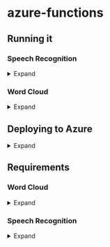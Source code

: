# azure-functions

## Running it

### Speech Recognition

<details close>
<summary>Expand</summary>
To run the speech recognition function you can do it locally using VS Code or deploy it to Azure.
- I do recommend to already have a Postgres database running on Azure with all requirements set up (see below).

Then execute a web request to the function endpoint using the [make_request.py](tools/make_request.py) script:
- The use of the script requires the installation of the requests python package.
- The usage of the script is due to unexpected encoding using powershell. :exclamation: Tests with curl and swift are pending. :exclamation:
:exclamation: :exclamation: :exclamation: Be sure to modify the function_url and file_path according to your environment. :exclamation: :exclamation: :exclamation:

:exclamation: :exclamation: :exclamation: As for now, the function takes around 18 seconds to process a request with a similar video input such as the sample provided, further testing is required. :exclamation: :exclamation: :exclamation:

</details>

### Word Cloud

<details close>
<summary>Expand</summary>
To run the word cloud function you can do it locally using VS Code or deploy it to Azure.
- I do recommend to already have a Postgres database running on Azure with all requirements set up (see below). And to insert a row in the word_cloud_text table with the text found in samples/**db_text.txt** representing the existing previous reponse of more users.

Then execute a web request to the function endpoint as follows:
:Exclamation: :Exclamation: :Exclamation: Be sure to modify the uri and textFilePath according to your environment. :Exclamation: :Exclamation: :Exclamation:

```powershell
# URI of the function & path to the text file (user response)
$uri = "https://<your_function_app_name>.azurewebsites.net/api/wordcloud"
$textFilePath = "C:\azure-functions\samples\text.txt"

# Create a multi-part form data content
$boundary = [System.Guid]::NewGuid().ToString()
$header = @{
    "Content-Type" = "multipart/form-data; boundary=$boundary"
}

$CRLF = "`r`n"
$body = "--$boundary$CRLF"
$body += "Content-Disposition: form-data; name=`"text`"; filename=`"text.txt`"$CRLF"
$body += "Content-Type: text/plain$CRLF$CRLF"
$body += Get-Content -Path $textFilePath -Raw
$body += "$CRLF--$boundary--$CRLF"

# Send the POST request with the text file
$response = Invoke-RestMethod -Uri $uri -Method Post -Headers $header -Body $body
$response
```

```bash
curl -X POST -H "Content-Type: multipart/form-data; boundary=<your_boundary>" \
     -F "text=@/path/to/text.txt" \
     https://<your_function_app_name>.azurewebsites.net/wordcloud
```
- I don't have Mac so I couldn't test the curl command. If you have any issues please let me know.

This is an example output
![wordcloud](samples/wordcloud.png)

:exclamation: :exclamation: :exclamation: As for now, the function takes around 4 seconds to process a request with a similar text input such as the sample provided, using larger texts around 100k words takes around 20 seconds. :exclamation: :exclamation: :exclamation:

</details>

## Deploying to Azure

<details close>
<summary>Expand</summary>
To deploy the any of the functions to Azure I recommend using VS Code.

:exclamation: Be sure to already haev the postgresql database deployed and to modify the connection string according to your environment. _cnx = psycopg2.connect(user="your_user_name", password="password", host="your_azure_postgresql_host", port=5432, database="database_name")_ :exclamation:

1. Install the Azure Tools extension for VS Code; Azurite (Azure Storage Emulator) extension is recommended; [Azure Functions Core Tools](https://learn.microsoft.com/en-us/azure/azure-functions/functions-run-local); [PostgreSQL](https://www.postgresql.org/download/) isn't required but recommended for connecting to the DB through pgAdmin.
2. Sign in to Azure using the Azure: Sign In command.
3. Create a new folder on root to contain the function app.
4. Create a virtual environment in the folder you just created.
``` python
python -m venv .venv
```
5. Go to the Azure tab and click on Create Function... option on the Functions button.
6. Select the folder you just created 3 steps above.
7. Select Python (Programming Model V2) as the language.
8. Select the virtual environment you just created if prompted.
9. Select HTTP trigger as the template. Write the name of the function and select anonymous as the authorization level.
10. Copy and paste the files from word_cloud folder to the folder you just created.
11. Run the function locally by starting Azurite though the command palette: **F1** + _Azurite: Start_, then pressing **f5** and ensuring correct functionality.
12. Create a new Function App on Azure through the Resources tab at the Azure extension tab, or use the Azure portal.
    - You must:
        - Select an active subscription.
        - Create a new resource group or use an existing one.
        - Select the python runtime stack.
        - Select the region you want to deploy the function app.
13. Go to the Workspace tab at the Azure extension tab and click on Deploy to Function App on the Functions button.

:question: :question: :question: If you have any issues deploying the function you can look at the following [tutorial](https://learn.microsoft.com/en-us/azure/azure-functions/create-first-function-vs-code-python?pivots=python-mode-configuration). :question: :question: :question:

:exclamation: :exclamation: :exclamation: If there is any other issue, the ones I had were related to networking allowed IP addresses and postgresql python packages. :exclamation: :exclamation: :exclamation:

</details>

## Requirements

### Word Cloud

<details close>
<summary>Expand</summary>
A Postgres database running on Azure. With a db named **sel4c**, a table named 'word_cloud_images' with two columns: 'id' (integer, serial) and 'image' (bytea) &  a table named 'word_cloud_text' with two columns: 'id' (integer, serial) and 'text' (bytea).
- Create another user than admin to keep security tight. Then add the required permissions to the user such as SELECT, INSERT and UPDATE on the tables.

```SQL
-- Create the wordcloud_images table
CREATE TABLE word_cloud_images (
    id SERIAL PRIMARY KEY,
    image_data BYTEA
);
-- Create the wordcloud_text table
CREATE TABLE word_cloud_text (
    id SERIAL PRIMARY KEY,
    text_data BYTEA
);
-- Grant SELECT & INSERT permission on the tables word_cloud_image & word_cloud_text to your_user_name
GRANT SELECT, INSERT, UPDATE ON TABLE word_cloud_images TO your_user_name;
GRANT SELECT, INSERT, UPDATE ON TABLE word_cloud_text TO your_user_name;
COMMIT;
```

- In case you got some error such as _Permission denied for sequence... You can grant the required permissions to the user as follows:

```SQL
GRANT USAGE, SELECT ON SEQUENCE word_cloud_images_id_seq TO your_user;
GRANT USAGE, SELECT ON SEQUENCE word_cloud_text_id_seq TO your_user;
COMMIT;
```

Be sure to check the network settings of your database to allow access from the Azure Function App. You can do this by adding the IP of the Function App to the firewall rules of the database or the option "Allow public access from any Azure service within Azure to this server".

:exclamation: :exclamation: :exclamation: Both functions are developed for azure functions python v2 :exclamation: :exclamation: :exclamation:

</details>

### Speech Recognition

<details close>
<summary>Expand</summary>
A Postgres database running on Azure. With a db named **sel4c**, a table named 'speech_recognition_text' with two columns: 'id' (integer, serial) and 'text_transcript' (text).
- Create another user than admin to keep security tight. Then add the required permissions to the user such as SELECT and INSERT on the table.

```SQL
-- Create the speech_recognition_text table
CREATE TABLE speech_recognition_text (
    id SERIAL PRIMARY KEY,
    text_transcript TEXT
);
-- Grant SELECT & INSERT permission on table speech_recognition_text to your_user_name
GRANT SELECT, INSERT, UPDATE ON TABLE speech_recognition_text TO your_user_name;
COMMIT;
```

- In case you got some error such as _Permission denied for sequence... You can grant the required permissions to the user as follows:

```SQL
GRANT USAGE, SELECT ON SEQUENCE speech_recognition_text_id_seq TO your_user;
COMMIT;
```

Be sure to check the network settings of your database to allow access from the Azure Function App. You can do this by adding the IP of the Function App to the firewall rules of the database or the option "Allow public access from any Azure service within Azure to this server".

:exclamation: :exclamation: :exclamation: Both functions are developed for azure functions python v2 :exclamation: :exclamation: :exclamation:

</details>
